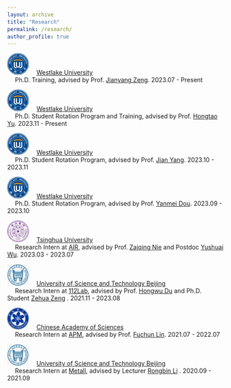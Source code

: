 ```yaml
---
layout: archive
title: "Research"
permalink: /research/
author_profile: true
---
```

<img src="../images/westlake_logo.png" alt="westlake" style="width: 50px; height: 50px;" />&emsp; [Westlake University](https://www.westlake.edu.cn/)    
&emsp; Ph.D. Training, advised by Prof. [Jianyang Zeng](https://en.westlake.edu.cn/faculty/jianyang-zeng.html). 2023.07 - Present

<img src="../images/westlake_logo.png" alt="westlake" style="width: 50px; height: 50px;" />&emsp; [Westlake University](https://www.westlake.edu.cn/)    
&emsp; Ph.D. Student Rotation Program and Training, advised by Prof. [Hongtao Yu](https://en.westlake.edu.cn/faculty/hongtao-yu.html). 2023.11 - Present

<img src="../images/westlake_logo.png" alt="westlake" style="width: 50px; height: 50px;" />&emsp; [Westlake University](https://www.westlake.edu.cn/)    
&emsp; Ph.D. Student Rotation Program, advised by Prof. [Jian Yang](https://www.westlake.edu.cn/faculty/jian-yang.html). 2023.10 - 2023.11

<img src="../images/westlake_logo.png" alt="westlake" style="width: 50px; height: 50px;" />&emsp; [Westlake University](https://www.westlake.edu.cn/)    
&emsp; Ph.D. Student Rotation Program, advised by Prof. [Yanmei Dou](https://www.westlake.edu.cn/faculty/yanmei-dou.html). 2023.09 - 2023.10

<img src="../images/tsinghua.jpg" alt="Tsinghua" style="width: 50px; height: 50px;" />&emsp; [Tsinghua University](https://www.tsinghua.edu.cn/)    
&emsp; Research Intern at [AIR](https://air.tsinghua.edu.cn/), advised by Prof. [Zaiqing Nie](https://air.tsinghua.edu.cn/info/1046/1203.htm) and Postdoc [Yushuai Wu](https://air.tsinghua.edu.cn/airtd/bsh.htm). 2023.03 - 2023.07

<img src="../images/ustb.png" alt="USTB" style="width: 50px; height: 50px;" />&emsp; [University of Science and Technology Beijing](http://en.ustb.edu.cn/)  
&emsp; Research Intern at [112Lab](http://huasheng.ustb.edu.cn/), advised by Prof. [Hongwu Du](http://huasheng.ustb.edu.cn/shiziduiwu/jiaoshixinxi/2020-06-10/244.html) and Ph.D. Student [Zehua Zeng](https://github.com/Starlitnightly) . 2021.11 - 2023.08

<img src="../images/ucas.jpg" alt="UCAS" style="width: 50px; height: 50px;" />&emsp; [Chinese Academy of Sciences](http://www.apm.cas.cn)  
&emsp; Research Intern at [APM](http://www.apm.cas.cn), advised by Prof. [Fuchun Lin](https://people.ucas.edu.cn/~linfuchun). 2021.07 - 2022.07

<img src="../images/ustb.png" alt="USTB" style="width: 50px; height: 50px;" />&emsp; [University of Science and Technology Beijing](http://en.ustb.edu.cn/)  
&emsp; Research Intern at [Metall](https://metall.ustb.edu.cn/), advised by Lecturer [Rongbin Li](https://metall.ustb.edu.cn/szdw/szdwxsjs/ysjsyjx1/jsszbsh1/lrb1/index.htm) . 2020.09 - 2021.09
